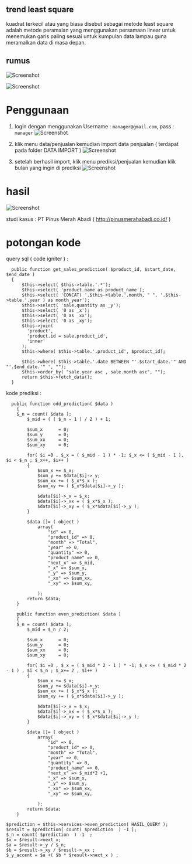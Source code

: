 ## trend least square
kuadrat terkecil atau yang biasa disebut sebagai metode least square adalah metode peramalan yang menggunakan persamaan linear untuk menemukan garis paling sesuai untuk kumpulan data lampau guna meramalkan data di masa depan.
## rumus

![Screenshot](OVERVIEW/5.PNG)

![Screenshot](OVERVIEW/6.PNG)
# Penggunaan
1. login dengan menggunakan Username : `manager@gmail.com`,  pass : `manager`
![Screenshot](OVERVIEW/1.PNG)

2. klik menu data/penjualan kemudian import data penjualan ( terdapat pada folder DATA IMPORT )
![Screenshot](OVERVIEW/2.PNG)

3. setelah berhasil import, klik menu prediksi/penjualan kemudian klik bulan yang ingin di prediksi
![Screenshot](OVERVIEW/3.PNG)

# hasil
![Screenshot](OVERVIEW/4.PNG)

studi kasus : PT Pinus Merah Abadi ( http://pinusmerahabadi.co.id/ )


# potongan kode
query sql ( code igniter ) : 
```
  public function get_sales_prediction( $product_id, $start_date, $end_date )
  {
      $this->select( $this->table.'.*');
      $this->select( 'product.name as product_name');
      $this->select( 'CONCAT( '.$this->table.'.month, " ", '.$this->table.'.year ) as month_year');
      $this->select( 'sale.quantity as _y');
      $this->select( '0 as _x');
      $this->select( '0 as _xx');
      $this->select( '0 as _xy');
      $this->join( 
        'product',
        'product.id = sale.product_id',
        'inner'
      );
      $this->where( $this->table.'.product_id', $product_id);

      $this->where( $this->table.'.date BETWEEN "'.$start_date.'" AND "'.$end_date.'" ', "");
      $this->order_by( "sale.year asc , sale.month asc", "");
      return $this->fetch_data();
  }
```

kode prediksi : 
```
  public function odd_prediction( $data )
	{
    $_n = count( $data );
		$_mid = ( ( $_n - 1 ) / 2 ) + 1;

		$sum_x 		= 0;
		$sum_y 		= 0;
		$sum_xx 	= 0;
		$sum_xy 	= 0;

		for( $i =0 , $_x = ( $_mid - 1 ) * -1; $_x <= ( $_mid - 1 ), $i < $_n ; $_x++, $i++ )
		{
			$sum_x += $_x;
			$sum_y += $data[$i]->_y;
			$sum_xx += ( $_x*$_x );
			$sum_xy += ( $_x*$data[$i]->_y );

			$data[$i]->_x = $_x;
			$data[$i]->_xx = ( $_x*$_x );
			$data[$i]->_xy = ( $_x*$data[$i]->_y );
		}

		$data []= ( object ) 
			array(
				"id" => 0,
				"product_id" => 0,
				"month" => "Total",
				"year" => 0,
				"quantity" => 0,
				"product_name" => 0,
				"next_x" => $_mid,
				"_x" => $sum_x,
				"_y" => $sum_y,
				"_xx" => $sum_xx,
				"_xy" => $sum_xy,

			);
		return $data;
	}

	public function even_prediction( $data )
	{
    $_n = count( $data );
		$_mid = $_n / 2;

		$sum_x 		= 0;
		$sum_y 		= 0;
		$sum_xx 	= 0;
		$sum_xy 	= 0;

		for( $i =0 , $_x = ( $_mid * 2 - 1 ) * -1; $_x <= ( $_mid * 2 - 1 ) , $i < $_n ; $_x+= 2 , $i++ )
		{
			$sum_x += $_x;
			$sum_y += $data[$i]->_y;
			$sum_xx += ( $_x*$_x );
			$sum_xy += ( $_x*$data[$i]->_y );

			$data[$i]->_x = $_x;
			$data[$i]->_xx = ( $_x*$_x );
			$data[$i]->_xy = ( $_x*$data[$i]->_y );
		}

		$data []= ( object ) 
			array(
				"id" => 0,
				"product_id" => 0,
				"month" => "Total",
				"year" => 0,
				"quantity" => 0,
				"product_name" => 0,
				"next_x" => $_mid*2 +1,
				"_x" => $sum_x,
				"_y" => $sum_y,
				"_xx" => $sum_xx,
				"_xy" => $sum_xy,

			);
		return $data;
	}
```
```
$prediction = $this->services->even_prediction( HASIL_QUERY );
$result = $prediction[ count( $prediction  ) -1 ];
$_n = count( $prediction  ) -1  ;
$x = $result->next_x;
$a = $result->_y / $_n;
$b = $result->_xy / $result->_xx ;
$_y_accent = $a +( $b * $result->next_x ) ;

```

